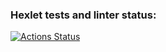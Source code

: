 ### Hexlet tests and linter status:
[![Actions Status](https://github.com/looleeluu/layout-designer-project-lvl1/workflows/hexlet-check/badge.svg)](https://github.com/looleeluu/layout-designer-project-lvl1/actions)